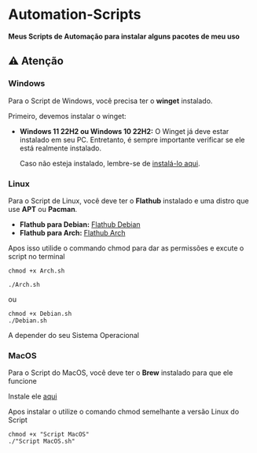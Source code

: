 # Automation-Scripts
**Meus Scripts de Automação para instalar alguns pacotes de meu uso**

## ⚠️ Atenção

### Windows
Para o Script de Windows, você precisa ter o **winget** instalado.

Primeiro, devemos instalar o winget:

- **Windows 11 22H2 ou Windows 10 22H2:** O Winget já deve estar instalado em seu PC. Entretanto, é sempre importante verificar se ele está realmente instalado.

  Caso não esteja instalado, lembre-se de [instalá-lo aqui](https://learn.microsoft.com/pt-br/windows/package-manager/winget/#install-winget).

### Linux
Para o Script de Linux, você deve ter o **Flathub** instalado e uma distro que use **APT** ou **Pacman**.

- **Flathub para Debian:** [Flathub Debian](https://flatpak.org/setup/Debian)
- **Flathub para Arch:** [Flathub Arch](https://flatpak.org/setup/Arch)

Apos isso utilide o commando chmod para dar as permissões e excute o script no terminal

```
chmod +x Arch.sh

./Arch.sh
```

ou

```
chmod +x Debian.sh
./Debian.sh
```

A depender do seu Sistema Operacional

### MacOS
Para o Script do MacOS, você deve ter o **Brew** instalado para que ele funcione

Instale ele [aqui](https://brew.sh/)

Apos instalar o utilize o comando chmod semelhante a versão Linux do Script

```
chmod +x "Script MacOS"
./"Script MacOS.sh"